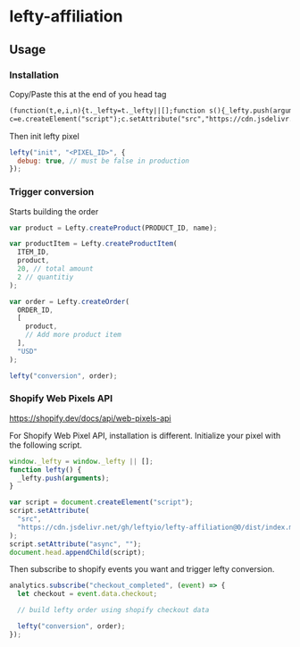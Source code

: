 # lefty-affiliation

## Usage

### Installation

Copy/Paste this at the end of you head tag

```html
(function(t,e,i,n){t._lefty=t._lefty||[];function s(){_lefty.push(arguments)}var
c=e.createElement("script");c.setAttribute("src","https://cdn.jsdelivr.net/gh/leftyio/lefty-affiliation@"+i+"/dist/index.min.js");c.setAttribute("async","");e.head.appendChild(c)})(window,document,"0");
```

Then init lefty pixel

```js
lefty("init", "<PIXEL_ID>", {
  debug: true, // must be false in production
});
```

### Trigger conversion

Starts building the order

```js
var product = Lefty.createProduct(PRODUCT_ID, name);

var productItem = Lefty.createProductItem(
  ITEM_ID,
  product,
  20, // total amount
  2 // quantitiy
);

var order = Lefty.createOrder(
  ORDER_ID,
  [
    product,
    // Add more product item
  ],
  "USD"
);

lefty("conversion", order);
```

### Shopify Web Pixels API

https://shopify.dev/docs/api/web-pixels-api

For Shopify Web Pixel API, installation is different. Initialize your pixel with the following script.

```js
window._lefty = window._lefty || [];
function lefty() {
  _lefty.push(arguments);
}

var script = document.createElement("script");
script.setAttribute(
  "src",
  "https://cdn.jsdelivr.net/gh/leftyio/lefty-affiliation@0/dist/index.min.js"
);
script.setAttribute("async", "");
document.head.appendChild(script);
```

Then subscribe to shopify events you want and trigger lefty conversion.

```js
analytics.subscribe("checkout_completed", (event) => {
  let checkout = event.data.checkout;

  // build lefty order using shopify checkout data

  lefty("conversion", order);
});
```
